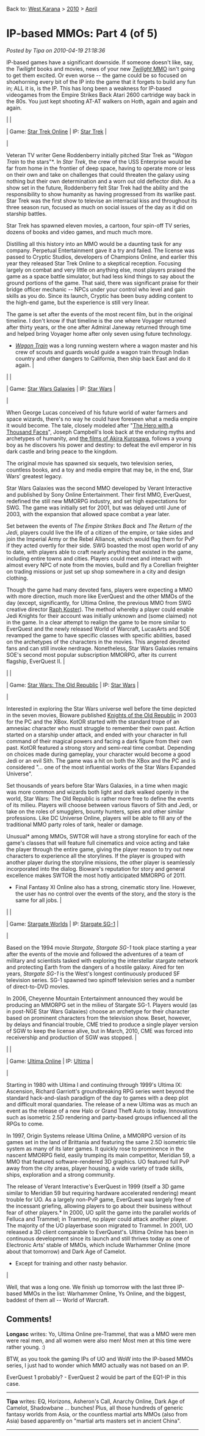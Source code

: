 Back to: [West Karana](/posts/westkarana.md) > [2010](/posts/2010/westkarana.md) > [April](./westkarana.md)
# IP-based MMOs: Part 4 (of 5)

*Posted by Tipa on 2010-04-19 21:18:36*

IP-based games have a significant downside. If someone doesn't like, say, the *Twilight* books and movies, news of your new [*Twilight* MMO](http://www.massively.com/2009/07/28/theres-a-er-twilight-mmo-coming/) isn't going to get them excited. Or even worse -- the game could be so focused on shoehorning every bit of the IP into the game that it forgets to build any fun in; ALL it is, is the IP. This has long been a weakness for IP-based videogames from the Empire Strikes Back Atari 2600 cartridge way back in the 80s. You just kept shooting AT-AT walkers on Hoth, again and again and again.





|  |

| Game: [Star Trek Online](http://www.startrekonline.com/) |
 IP: [Star Trek](http://www.startrek.com/startrek/view/index.html) |


| 

Veteran TV writer Gene Roddenberry initially pitched Star Trek as "*Wagon Train* to the stars"*. In *Star Trek*, the crew of the USS Enterprise would be far from home in the frontier of deep space, having to operate more or less on their own and take on challenges that could threaten the galaxy using nothing but their own determination and a worn out old deflector dish. As a show set in the future, Roddenberry felt Star Trek had the ability and the responsibility to show humanity as having progressed from its warlike past. Star Trek was the first show to televise an interracial kiss and throughout its three season run, focused as much on social issues of the day as it did on starship battles.

Star Trek has spawned eleven movies, a cartoon, four spin-off TV series, dozens of books and video games, and much much more.

Distilling all this history into an MMO would be a daunting task for any company. Perpetual Entertainment gave it a try and failed. The license was passed to Cryptic Studios, developers of Champions Online, and earlier this year they released Star Trek Online to a skeptical reception. Focusing largely on combat and very little on anything else, most players praised the game as a space battle simulator, but had less kind things to say about the ground portions of the game. That said, there was significant praise for their bridge officer mechanic -- NPCs under your control who level and gain skills as you do. Since its launch, Cryptic has been busy adding content to the high-end game, but the experience is still very linear.

The game is set after the events of the most recent film, but in the original timeline. I don't know if that timeline is the one where Voyager returned after thirty years, or the one after Admiral Janeway returned through time and helped bring Voyager home after only seven using future technology.

* *[Wagon Train](http://en.wikipedia.org/wiki/Wagon_Train)* was a long running western where a wagon master and his crew of scouts and guards would guide a wagon train through Indian country and other dangers to California, then ship back East and do it again.
 |


|  |

| Game: [Star Wars Galaxies](http://starwarsgalaxies.station.sony.com/) |
 IP: [Star Wars](http://www.starwars.com/) |


| 

When George Lucas conceived of his future world of water farmers and space wizards, there's no way he could have foreseen what a media empire it would become. The tale, closely modeled after "[The Hero with a Thousand Faces](http://en.wikipedia.org/wiki/The_Hero_with_a_Thousand_Faces)", Joseph Campbell's look back at the enduring myths and archetypes of humanity, and [the films of Akira Kurosawa](http://www.criterion.com/films/655-the-hidden-fortress), follows a young boy as he discovers his power and destiny: to defeat the evil emperor in his dark castle and bring peace to the kingdom.

The original movie has spawned six sequels, two television series, countless books, and a toy and media empire that may be, in the end, Star Wars' greatest legacy.

Star Wars Galaxies was the second MMO developed by Verant Interactive and published by Sony Online Entertainment. Their first MMO, EverQuest, redefined the still new MMORPG industry, and set high expectations for SWG. The game was initially set for 2001, but was delayed until June of 2003, with the expansion that allowed space combat a year later.

Set between the events of *The Empire Strikes Back* and *The Return of the Jedi*, players could live the life of a citizen of the empire, or take sides and join the Imperial Army or the Rebel Alliance, which would flag them for PvP if they acted overtly for their side. SWG boasted the most open world of any to date, with players able to craft nearly anything that existed in the game, including entire towns and cities. Players could meet and interact with almost every NPC of note from the movies, build and fly a Corellian freighter on trading missions or just set up shop somewhere in a city and design clothing.

Though the game had many devoted fans, players were expecting a MMO with more direction, much more like EverQuest and the other MMOs of the day (except, significantly, for Ultima Online, the previous MMO from SWG creative director [Raph Koster](http://en.wikipedia.org/wiki/Raph_Koster)). The method whereby a player could enable Jedi Knights for their account was initially unknown and (some claimed) not in the game. In a clear attempt to realign the game to be more similar to EverQuest and the newly released World of Warcraft, LucasArts and SOE revamped the game to have specific classes with specific abilities, based on the archetypes of the characters in the movies. This angered devoted fans and can still invoke nerdrage. Nonetheless, Star Wars Galaxies remains SOE's second most popular subscription MMORPG, after its current flagship, EverQuest II.
 |


|  |

| Game: [Star Wars: The Old Republic](http://www.swtor.com/) |
 IP: [Star Wars](http://www.starwars.com/) |


| 

Interested in exploring the Star Wars universe well before the time depicted in the seven movies, Bioware published [Knights of the Old Republic](http://en.wikipedia.org/wiki/Star_Map_(Star_Wars)) in 2003 for the PC and the XBox. KotOR started with the standard trope of an amnesiac character who must struggle to remember their own past. Action started on a starship under attack, and ended with your character in full command of their magical powers and facing a dark figure from their own past. KotOR featured a strong story and semi-real time combat. Depending on choices made during gameplay, your character would become a good Jedi or an evil Sith. The game was a hit on both the XBox and the PC and is considered "... one of the most influential works of the Star Wars Expanded Universe".

Set thousands of years before Star Wars Galaxies, in a time when magic was more common and wizards both light and dark walked openly in the world, Star Wars: The Old Republic is rather more free to define the events of its milieu. Players will choose between various flavors of Sith and Jedi, or take on the roles of smugglers, bounty hunters, spies and other similar professions. Like DC Universe Online, players will be able to fill any of the traditional MMO party roles of tank, healer or damage.

Unusual* among MMOs, SWTOR will have a strong storyline for each of the game's classes that will feature full cinematics and voice acting and take the player through the entire game, giving the player reason to try out new characters to experience all the storylines. If the player is grouped with another player during the storyline missions, the other player is seamlessly incorporated into the dialog. Bioware's reputation for story and general excellence makes SWTOR the most hotly anticipated MMORPG of 2011.

* Final Fantasy XI Online also has a strong, cinematic story line. However, the user has no control over the events of the story, and the story is the same for all jobs.
 |


|  |

| Game: [Stargate Worlds](http://www.stargateworlds.com/) |
 IP: [Stargate SG-1](http://www.syfy.com/stargate/) |


| 

Based on the 1994 movie *Stargate*, *Stargate SG-1* took place starting a year after the events of the movie and followed the adventures of a team of military and scientists tasked with exploring the interstellar stargate network and protecting Earth from the dangers of a hostile galaxy. Aired for ten years, *Stargate SG-1* is the West's longest continuously produced SF television series. SG-1 spawned two spinoff television series and a number of direct-to-DVD movies.

In 2006, Cheyenne Mountain Entertainment announced they would be producing an MMORPG set in the milieu of Stargate SG-1. Players would (as in post-NGE Star Wars Galaxies) choose an archetype for their character based on prominent characters from the television show. Beset, however, by delays and financial trouble, CME tried to produce a single player version of SGW to keep the license alive, but in March, 2010, CME was forced into receivership and production of SGW was stopped.
 |


|  |

| Game: [Ultima Online](http://www.uoherald.com/) |
 IP: [Ultima](http://www.notableultima.com/collectibles/OriginHistory.html) |


| 

Starting in 1980 with Ultima I and continuing through 1999's Ultima IX: Ascension, Richard Garriott's groundbreaking RPG series went beyond the standard hack-and-slash paradigm of the day to games with a deep plot and difficult moral quandaries. The release of a new Ultima was as much an event as the release of a new Halo or Grand Theft Auto is today. Innovations such as isometric 2.5D rendering and party-based groups influenced all the RPGs to come.

In 1997, Origin Systems release Ultima Online, a MMORPG version of its games set in the land of Brittania and featuring the same 2.5D isometric tile system as many of its later games. It quickly rose to prominence in the nascent MMORPG field, easily trumping its main competitor, Meridian 59, a MMO that featured software-rendered 3D graphics. UO featured full PvP away from the city areas, player housing, a wide variety of trade skills, ships, exploration and a strong community.

The release of Verant Interactive's EverQuest in 1999 (itself a 3D game similar to Meridian 59 but requiring hardware accelerated rendering) meant trouble for UO. As a largely non-PvP game, EverQuest was largely free of the incessant griefing, allowing players to go about their business without fear of other players.* In 2000, UO split the game into the parallel worlds of Felluca and Trammel; in Trammel, no player could attack another player. The majority of the UO playerbase soon migrated to Trammel. In 2001, UO released a 3D client comparable to EverQuest's. Ultima Online has been in continuous development since its launch and still thrives today as one of Electronic Arts' stable of MMOs, which include Warhammer Online (more about that tomorrow) and Dark Age of Camelot.

* Except for training and other nasty behavior.

 |





Well, that was a long one. We finish up tomorrow with the last three IP-based MMOs in the list: Warhammer Online, Ys Online, and the biggest, baddest of them all -- World of Warcraft.

## Comments!

**Longasc** writes: Yo, Ultima Online pre-Trammel, that was a MMO were men were real men, and all women were also men! Most men at this time were rather young. :)

BTW, as you took the gaming IPs of UO and WoW into the IP-based MMOs series, I just had to wonder which MMO actually was not based on an IP.

EverQuest 1 probably? - EverQuest 2 would be part of the EQ1-IP in this case.

---

**Tipa** writes: EQ, Horizons, Asheron's Call, Anarchy Online, Dark Age of Camelot, Shadowbane ... bunches! Plus, all those hundreds of generic fantasy worlds from Asia, or the countless martial arts MMOs (also from Asia) based apparently on "martial arts masters set in ancient China".

---

